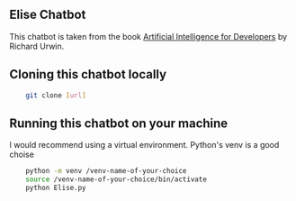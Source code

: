 ## Elise Chatbot

This chatbot is taken from the book [Artificial Intelligence for Developers](https://ineasysteps.com/products-page/artificial-intelligence-developers-in-easy-steps/) by Richard Urwin.

## Cloning this chatbot locally

```bash
    git clone [url]
```

## Running this chatbot on your machine

I would recommend using a virtual environment. Python's venv is a good choise

```bash
    python -m venv /venv-name-of-your-choice
    source /venv-name-of-your-choice/bin/activate
    python Elise.py
```
